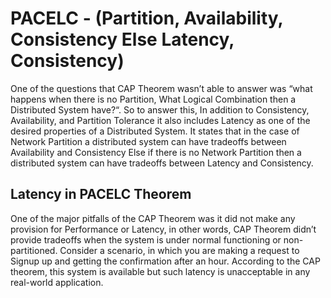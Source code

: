 # PACELC - (Partition, Availability, Consistency Else Latency, Consistency)
One of the questions that CAP Theorem wasn’t able to answer was “what 
happens when there is no Partition, What Logical Combination then a 
Distributed System have?“. So to answer this, In addition to Consistency, 
Availability, and Partition Tolerance it also includes Latency as one of 
the desired properties of a Distributed System.
It states that in the case of Network Partition a distributed system can 
have tradeoffs between Availability and Consistency Else if there is no 
Network Partition then a distributed system can have tradeoffs between 
Latency and Consistency.

## Latency in PACELC Theorem
One of the major pitfalls of the CAP Theorem was it did not make any 
provision for Performance or Latency, in other words, CAP Theorem didn’t 
provide tradeoffs when the system is under normal functioning or 
non-partitioned.
Consider a scenario, in which you are making a request to Signup up and 
getting the confirmation after an hour. According to the CAP theorem, this 
system is available but such latency is unacceptable in any real-world 
application.
